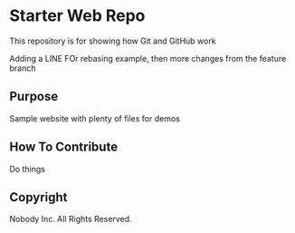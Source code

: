 # Starter Web Repo

This repository is for showing how Git and GitHub work

Adding a LINE FOr rebasing example, then more changes from the feature branch

## Purpose

Sample website with plenty of files for demos

## How To Contribute

Do things

## Copyright
Nobody Inc. All Rights Reserved.